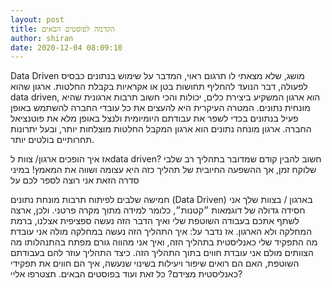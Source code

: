 ```yaml
---
layout: post
title: הקדמה לפוסטים הבאים
author: shiran
date: 2020-12-04 08:09:10
---
```

Data Driven
מושג, שלא מצאתי לו תרגום ראוי, המדבר על שימוש בנתונים כבסיס לפעולה, דבר הנועד להחליף תחושות בטן או אקראיות בקבלת החלטות. ארגון שהוא data driven, הוא ארגון המשקיע ביצירת כלים, יכולות והכי חשוב תרבות ארגונית שהיא מונחית נתונים. 
המטרה העיקרית היא להעצים את כל עובדי החברה להשתמש באופן פעיל בנתונים בכדי לשפר את עבודתם היומיומית ולנצל באופן מלא את פוטנציאל החברה. ארגון מונחה נתונים הוא ארגון המקבל החלטות מוצלחות יותר, ובעל יתרונות תחרותיים בולטים יותר.

אז איך הופכים ארגון/ צוות לdata driven?
חשוב להבין קודם שמדובר בתהליך רב שלבי שלוקח זמן, אך ההשפעה החיובית של תהליך כזה היא עצומה ושווה את המאמץ! במיני סדרה הזאת אני רוצה לספר לכם על 

חמישה שלבים לפיתוח תרבות מונחת נתונים (Data Driven) בארגון / בצוות שלך
אני חסידה גדולה של דוגמאות ״קטנות״, כלומר למידה מתוך מקרה פרטני. ולכן, ארצה לשתף אתכם בעבודה השוטפת שלי ואיך הדבר הזה נעשה ספציפית אצלנו, ברמת המחלקה ולא הארגון. אז נדבר על: 
איך התהליך הזה נעשה במחלקה מולה אני עובדת
מה התפקיד שלי כאנליסטית בתהליך הזה, ואיך אני מהווה גורם מפתח בהתנהלותו
מה הצוותים מולם אני עובדת חווים בתוך התהליך הזה. כיצד התהליך עוזר להם בעבודתם השוטפת, האם הם רואים שיפור ויעילות בשינוי שנעשה, איך הם חווים את תפקידי כאנליסטית מצידם?
כל זאת ועוד בפוסטים הבאים. תצטרפו אליי?
